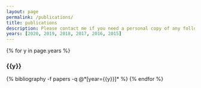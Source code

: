 ```yaml
---
layout: page
permalink: /publications/
title: publications
description: Please contact me if you need a personal copy of any following publication.
years: [2020, 2019, 2018, 2017, 2016, 2015]
---
```


{% for y in page.years %}
  <h3 class="year">{{y}}</h3>
  {% bibliography -f papers -q @*[year={{y}}]* %}
{% endfor %}
